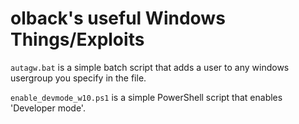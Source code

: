 # olback's useful Windows Things/Exploits
``autagw.bat`` is a simple batch script that adds a user to any windows usergroup you specify in the file.

``enable_devmode_w10.ps1`` is a simple PowerShell script that enables 'Developer mode'.
